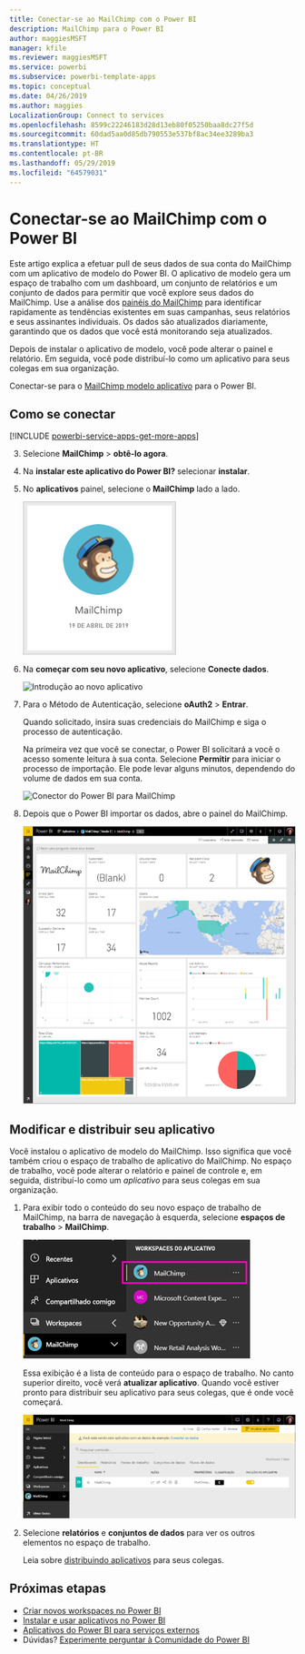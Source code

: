 ```yaml
---
title: Conectar-se ao MailChimp com o Power BI
description: MailChimp para o Power BI
author: maggiesMSFT
manager: kfile
ms.reviewer: maggiesMSFT
ms.service: powerbi
ms.subservice: powerbi-template-apps
ms.topic: conceptual
ms.date: 04/26/2019
ms.author: maggies
LocalizationGroup: Connect to services
ms.openlocfilehash: 8599c22246183d28d13eb80f05250baa8dc27f5d
ms.sourcegitcommit: 60dad5aa0d85db790553e537bf8ac34ee3289ba3
ms.translationtype: HT
ms.contentlocale: pt-BR
ms.lasthandoff: 05/29/2019
ms.locfileid: "64579031"
---
```

# <a name="connect-to-mailchimp-with-power-bi"></a>Conectar-se ao MailChimp com o Power BI
Este artigo explica a efetuar pull de seus dados de sua conta do MailChimp com um aplicativo de modelo do Power BI. O aplicativo de modelo gera um espaço de trabalho com um dashboard, um conjunto de relatórios e um conjunto de dados para permitir que você explore seus dados do MailChimp. Use a análise dos [painéis do MailChimp](https://powerbi.microsoft.com/integrations/mailchimp) para identificar rapidamente as tendências existentes em suas campanhas, seus relatórios e seus assinantes individuais. Os dados são atualizados diariamente, garantindo que os dados que você está monitorando seja atualizados.

Depois de instalar o aplicativo de modelo, você pode alterar o painel e relatório. Em seguida, você pode distribuí-lo como um aplicativo para seus colegas em sua organização.

Conectar-se para o [MailChimp modelo aplicativo](https://app.powerbi.com/getdata/services/mailchimp) para o Power BI.

## <a name="how-to-connect"></a>Como se conectar

[!INCLUDE [powerbi-service-apps-get-more-apps](./includes/powerbi-service-apps-get-more-apps.md)]

3. Selecione **MailChimp** \> **obtê-lo agora**.
4. Na **instalar este aplicativo do Power BI?** selecionar **instalar**.
4. No **aplicativos** painel, selecione o **MailChimp** lado a lado.

    ![Bloco de aplicativo do Power BI MailChimp](media/service-connect-to-mailchimp/power-bi-connect-mailchimp.png)

6. Na **começar com seu novo aplicativo**, selecione **Conecte dados**.

    ![Introdução ao novo aplicativo](media/service-tutorial-connect-to-github/power-bi-github-app-tutorial-connect-data.png)

1. Para o Método de Autenticação, selecione **oAuth2** \> **Entrar**.
   
    Quando solicitado, insira suas credenciais do MailChimp e siga o processo de autenticação.
   
    Na primeira vez que você se conectar, o Power BI solicitará a você o acesso somente leitura à sua conta. Selecione **Permitir** para iniciar o processo de importação. Ele pode levar alguns minutos, dependendo do volume de dados em sua conta.
   
    ![Conector do Power BI para MailChimp](media/service-connect-to-mailchimp/allow.png)

5. Depois que o Power BI importar os dados, abre o painel do MailChimp.
   
    ![Painel do Power BI MailChimp](media/service-connect-to-mailchimp/power-bi-mailchimp-dashboard.png)

## <a name="modify-and-distribute-your-app"></a>Modificar e distribuir seu aplicativo

Você instalou o aplicativo de modelo do MailChimp. Isso significa que você também criou o espaço de trabalho de aplicativo do MailChimp. No espaço de trabalho, você pode alterar o relatório e painel de controle e, em seguida, distribuí-lo como um *aplicativo* para seus colegas em sua organização. 

1. Para exibir todo o conteúdo do seu novo espaço de trabalho de MailChimp, na barra de navegação à esquerda, selecione **espaços de trabalho** > **MailChimp**. 

    ![Espaço de trabalho do MailChimp no painel de navegação à esquerda](media/service-connect-to-mailchimp/power-bi-mailchimp-left-nav.png)

    Essa exibição é a lista de conteúdo para o espaço de trabalho. No canto superior direito, você verá **atualizar aplicativo**. Quando você estiver pronto para distribuir seu aplicativo para seus colegas, que é onde você começará.

    ![Lista de conteúdo do MailChimp](media/service-connect-to-mailchimp/power-bi-mailchimp-content-list.png)

2. Selecione **relatórios** e **conjuntos de dados** para ver os outros elementos no espaço de trabalho. 

    Leia sobre [distribuindo aplicativos](service-create-distribute-apps.md) para seus colegas.

## <a name="next-steps"></a>Próximas etapas

* [Criar novos workspaces no Power BI](service-create-the-new-workspaces.md)
* [Instalar e usar aplicativos no Power BI](consumer/end-user-apps.md)
* [Aplicativos do Power BI para serviços externos](service-connect-to-services.md)
* Dúvidas? [Experimente perguntar à Comunidade do Power BI](http://community.powerbi.com/)

